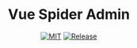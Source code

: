 <h1 align="center">Vue Spider Admin</h1>

<div align="center">

[![MIT](https://img.shields.io/github/license/spider-nest/vue-spider-admin)](https://cdn.jsdelivr.net/gh/spider-nest/vue-spider-admin@main/LICENSE)
[![Release](https://img.shields.io/github/v/release/spider-nest/vue-spider-admin)](https://github.com/spider-nest/vue-spider-admin/releases/latest)

</div>

